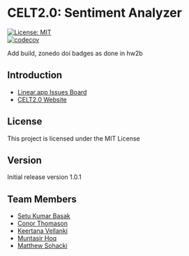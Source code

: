 # CELT2.0: Sentiment Analyzer  

[![License: MIT](https://img.shields.io/badge/License-MIT-yellow.svg)](https://opensource.org/licenses/MIT)  
[![codecov](https://img.shields.io/badge/codecov-100%25-brightgreen)](https://codecov.io/gh/Team-Glare/CELT2) 

Add build, zonedo doi badges as done in hw2b

## Introduction
* [Linear.app Issues Board](https://linear.app/celt2/team/CEL/board)
* [CELT2.0 Website](https://team-glare.github.io/CELT2/)
## License
This project is licensed under the MIT License

## Version
Initial release version 1.0.1

## Team Members
* [Setu Kumar Basak](https://github.com/setu1421)  
* [Conor Thomason](https://github.com/ConorThomason)  
* [Keertana Vellanki](https://github.com/KeertanaVellanki)  
* [Muntasir Hoq](https://github.com/muntasirhoq)  
* [Matthew Sohacki](https://github.com/msohacki)  
